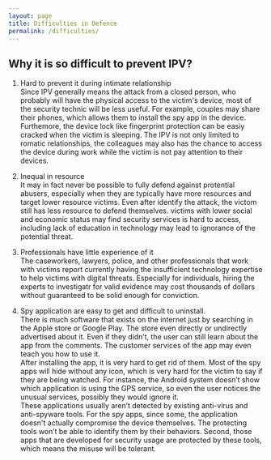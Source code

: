 ```yaml
---
layout: page
title: Difficulties in Defence
permalink: /difficulties/
---
```


<h2>Why it is so difficult to prevent IPV?</h2>

1) Hard to prevent it during intimate relationship <br>
  Since IPV generally means the attack from a closed person, who probably will have the physical access to the victim's device, most of the security technic will be less useful. For example, couples may share their phones, which allows them to install the spy app in the device. Furthemore, the device lock like fingerprint protection can be easiy cracked when the victim is sleeping. The IPV is not only limited to romatic relationships, the colleagues may also has the chance to access the device during work while the victim is not pay attention to their devices.

2) Inequal in resource <br>
  It may in fact never be possible to fully defend against protential abusers, especially when they are typically have more resources and target lower resource victims. Even after identify the attack, the victom still has less resource to defend themselves. victims with lower social and economic status may find security services is hard to access, including lack of education in technology may lead to ignorance of the potential threat.

3) Professionals have little experience of it <br>
  The caseworkers, lawyers, police, and other professionals that work with victims report currently having the insufficient technology expertise to help victims with digital threats. Especially for individuals, hiring the experts to investigatr for valid evidence may cost thousands of dollars without guaranteed to be solid enough for conviction.
 
4) Spy application are easy to get and difficult to uninstall.<br>
  There is much software that exists on the internet just by searching in the Apple store or Google Play. The store even directly or undirectly advertised about it. Even if they didn’t, the user can still learn about the app from the comments. The customer services of the app may even teach you how to use it.<br>
  After installing the app, it is very hard to get rid of them. Most of the spy apps will hide without any icon, which is very hard for the victim to say if they are being watched. For instance, the Android system doesn’t show which application is using the GPS service, so even the user notices the unusual services, possibly they would ignore it.<br>
  These applications usually aren’t detected by existing anti-virus and anti-spyware tools. For the spy apps, since some, the application doesn't actually compromise the device themselves. The protecting tools won’t be able to identify them by their behaviors. Second, those apps that are developed for security usage are protected by these tools, which means the misuse will be tolerant.
